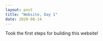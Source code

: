 ```yaml
---
layout: post
title: "Website, Day 1"
date: 2020-08-14
---
```


Took the first steps for building this website!
